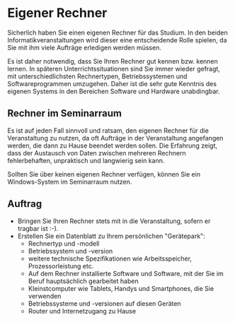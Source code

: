 # Eigener Rechner

Sicherlich haben Sie einen eigenen Rechner für das Studium. In den beiden Informatikveranstaltungen wird dieser eine entscheidende Rolle spielen, da Sie mit ihm viele Aufträge erledigen werden müssen.

Es ist daher notwendig, dass Sie Ihren Rechner gut kennen bzw. kennen lernen. In späteren Unterrichtssituationen sind Sie immer wieder gefragt, mit unterschiedlichsten Rechnertypen, Betriebssystemen und Softwareprogrammen umzugehen. Daher ist die sehr gute Kenntnis des eigenen Systems in den Bereichen Software und Hardware unabdingbar.

## Rechner im Seminarraum

Es ist auf jeden Fall sinnvoll und ratsam, den eigenen Rechner für die Veranstaltung zu nutzen, da oft Aufträge in der Veranstaltung angefangen werden, die dann zu Hause beendet werden sollen. Die Erfahrung zeigt, dass der Austausch von Daten zwischen mehreren Rechnern fehlerbehaften, unpraktisch und langwierig sein kann.

Sollten Sie über keinen eigenen Rechner verfügen, können Sie ein Windows-System im Seminarraum nutzen.

## Auftrag

* Bringen Sie Ihren Rechner stets mit in die Veranstaltung, sofern er tragbar ist :-).
* Erstellen Sie ein Datenblatt zu Ihrem persönlichen "Gerätepark":
    * Rechnertyp und -modell
    * Betriebssystem und -version
    * weitere technische Spezifikationen wie Arbeitsspeicher, Prozessorleistung etc.
    * Auf dem Rechner installierte Software und Software, mit der Sie im Beruf hauptsächlich gearbeitet haben
    * Kleinstcomputer wie Tablets, Handys und Smartphones, die Sie verwenden
    * Betriebssysteme und -versionen auf diesen Geräten
    * Router und Internetzugang zu Hause
